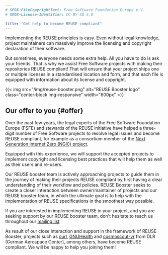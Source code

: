 ```yaml
---
# SPDX-FileCopyrightText: Free Software Foundation Europe e.V.
# SPDX-License-Identifier: CC-BY-SA-4.0

title: "Get help to become REUSE compliant"
---
```


Implementing the REUSE principles is easy. Even without legal knowledge, project
maintainers can massively improve the licensing and copyright declaration of
their software.

But sometimes, everyone needs some extra help. All you have to do is ask your
friends. That is why we assist Free Software projects with making their
repositories REUSE compliant! That will ensure that your project ships one or
multiple licenses in a standardised location and form, and that each file is
equipped with information about its license and copyright.

{{< img src="/img/reuse-booster.png" alt="REUSE Booster logo"
    class="center-block img-responsive" width="600px" >}}

## Our offer to you {#offer}

Over the past few years, the legal experts of the Free Software Foundation
Europe (FSFE) and stewards of the REUSE initiative have helped a three-digit
number of Free Software projects to resolve legal issues and become REUSE
compliant, for example as a consortium member of the [Next Generation Internet
Zero (NGI0) project](https://fsfe.org/activities/ngi/).

Equipped with this experience, we will support the accepted projects to
implement copyright and licensing best practices that will help them as well as
their users and re-users.

Our REUSE booster team is actively approaching projects to guide them 
in the journey of making their projects REUSE compliant by first having 
a clear understanding of their workflow and policies. REUSE Booster 
seeks to create a closer interaction between owner/maintainer of 
projects and our REUSE booster team, in which the ultimate goal is to 
help with the implementation of REUSE specifications in the smoothest 
way possible.

If you are interested in implementing REUSE in your project, and you are 
seeking support by our REUSE booster team, don't hesitate to reach us
throughout our [mailing list](https://lists.fsfe.org/mailman/listinfo/reuse)

As result of our close interaction and support in the framework of 
REUSE Booster, projects such as [curl](https://github.com/curl/curl), 
[GNUHealth](https://hg.savannah.gnu.org/hgweb/health-hmis-client/) and 
[cosmoscout-vr](https://github.com/cosmoscout/cosmoscout-vr) from DLR 
(German Aerospace Center), among others, have become REUSE compliant. 
We will be happy to help you joining them! 

